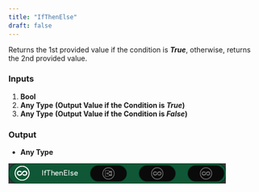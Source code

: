 ```yaml
---
title: "IfThenElse"
draft: false
---
```

Returns the 1st provided value if the condition is **_True_**, otherwise, returns the 2nd provided value.
### Inputs
1. **Bool**
2. **Any Type**
    **(Output Value if the Condition is **_True_**)**
3. **Any Type**
    **(Output Value if the Condition is **_False_**)**
### Output
-   **Any Type**

![IfThenElse](https://raw.githubusercontent.com/battlefield-portal-community/Image-CDN/main/portal_blocks/IfThenElse.png)